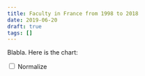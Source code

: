 ```yaml
---
title: Faculty in France from 1998 to 2018
date: 2019-06-20
draft: true
tags: []
---
```


Blabla.
Here is the chart:

<div>
<div class="form-check">
  <input class="form-check-input" type="checkbox" value="" id="normalize" onclick="clickNormalize()">
  <label class="form-check-label" for="normalize">Normalize</label>
</div>
<div id="chart"></div>
<h5 class="text-center" id="nom-section"></h5>
</div>

<script src="d3.min.js"></script>
<script src="chart.js"></script>
